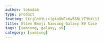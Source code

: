 ```yaml
---
author: tokodab
type: product
featimg: 1XrjGnVYLLx1gkaDNEs6w5GNLY73hXL1J
title: Alien Emoji Samsung Galaxy S9 Case
tags: [samsung, galaxy, s9]
category: [samsung]
---
```

